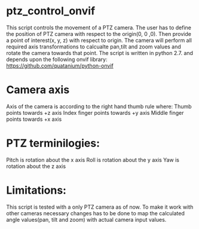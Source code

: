 # ptz_control_onvif
This script controls the movement of a PTZ camera. The user has to define the position of PTZ camera with respect to the origin(0, 0 ,0). Then provide a point of interest(x, y, z) with respect to origin. The camera will perform all required axis transformations to calcualte pan,tilt and zoom values and rotate the camera towards that point.
The script is written in python 2.7. and depends upon the following onvif library:
https://github.com/quatanium/python-onvif

# Camera axis
Axis of the camera is according to the right hand thumb rule where:
Thumb points towards +z axis
Index finger points towards +y axis
Middle finger points towards +x axis

# PTZ terminilogies:
Pitch is rotation about the x axis
Roll is rotation about the y axis
Yaw is rotation about the z axis

# Limitations:
This script is tested with a only PTZ camera as of now. To make it work with other cameras necessary changes has to be done to map the calculated angle values(pan, tilt and zoom) with actual camera input values.
